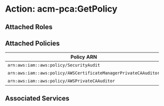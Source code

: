 # Action: acm-pca:GetPolicy

## Attached Roles

## Attached Policies

| Policy ARN | Policy Name |
|------------|-------------|
| `arn:aws:iam::aws:policy/SecurityAudit` | [SecurityAudit](../policies.md#securityaudit) |
| `arn:aws:iam::aws:policy/AWSCertificateManagerPrivateCAAuditor` | [AWSCertificateManagerPrivateCAAuditor](../policies.md#awscertificatemanagerprivatecaauditor) |
| `arn:aws:iam::aws:policy/AWSPrivateCAAuditor` | [AWSPrivateCAAuditor](../policies.md#awsprivatecaauditor) |

## Associated Services

